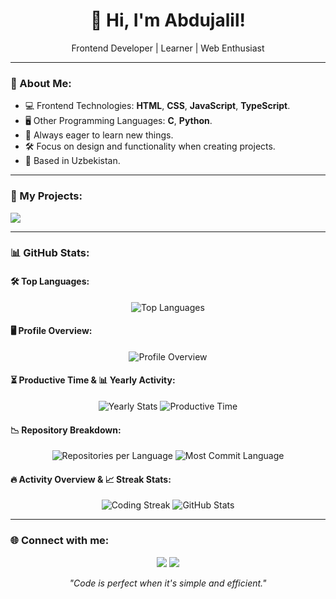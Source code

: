 <h1 align="center">👋 Hi, I'm Abdujalil!</h1>
<p align="center">Frontend Developer | Learner | Web Enthusiast</p>

---

### 🌟 About Me:
- 💻 Frontend Technologies: **HTML**, **CSS**, **JavaScript**, **TypeScript**.
- 🖥️ Other Programming Languages: **C**, **Python**.
- 🎯 Always eager to learn new things.
- 🛠️ Focus on design and functionality when creating projects.
- 📍 Based in Uzbekistan.

---

### 📂 My Projects:
<a href="https://github.com/abdujalil-nizomiddinov?tab=repositories"><img src="https://img.shields.io/badge/GitHub-Projects-181717?style=flat&logo=github"></a>

---

### 📊 GitHub Stats:
#### 🛠️ Top Languages:
<p align="center">
  <img src="https://github-readme-stats.vercel.app/api/top-langs/?username=abdujalil-nizomiddinov&layout=compact&theme=github_dark&hide_border=true" alt="Top Languages">
</p>

#### 🖥️ Profile Overview:
<p align="center">
  <img src="https://github-profile-summary-cards.vercel.app/api/cards/profile-details?username=abdujalil-nizomiddinov&theme=github_dark" alt="Profile Overview">
</p>

#### ⏳ Productive Time & 📊 Yearly Activity:
<p align="center">
  <img src="https://github-profile-summary-cards.vercel.app/api/cards/stats?username=abdujalil-nizomiddinov&theme=github_dark" alt="Yearly Stats">
  <img src="https://github-profile-summary-cards.vercel.app/api/cards/productive-time?username=abdujalil-nizomiddinov&theme=github_dark" alt="Productive Time">
</p>

#### 📉 Repository Breakdown:
<p align="center">
  <img src="https://github-profile-summary-cards.vercel.app/api/cards/repos-per-language?username=abdujalil-nizomiddinov&theme=github_dark" alt="Repositories per Language">
  <img src="https://github-profile-summary-cards.vercel.app/api/cards/most-commit-language?username=abdujalil-nizomiddinov&theme=github_dark" alt="Most Commit Language">
</p>

#### 🔥 Activity Overview & 📈 Streak Stats:
<p align="center">
  <img src="https://github-readme-streak-stats.herokuapp.com?user=abdujalil-nizomiddinov&theme=github-dark-blue&hide_border=true" alt="Coding Streak">
  <img src="https://github-readme-stats.vercel.app/api?username=abdujalil-nizomiddinov&show_icons=true&hide_border=true&theme=github_dark" alt="GitHub Stats">
</p>

---

### 🌐 Connect with me:
<p align="center">
  <a href="mailto:abdujalil2107@gmail.com"><img src="https://img.shields.io/badge/Email-abdujalil2107%40gmail.com-red?style=flat&logo=gmail"></a>
  <a href="https://github.com/abdujalil-nizomiddinov"><img src="https://img.shields.io/badge/GitHub-abdujalil--nizomiddinov-181717?style=flat&logo=github"></a>
</p>

<p align="center">
  <i>"Code is perfect when it's simple and efficient."</i>
</p>
